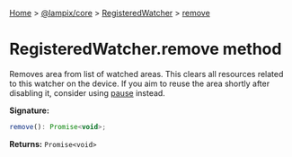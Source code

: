 [Home](./index) &gt; [@lampix/core](./core.md) &gt; [RegisteredWatcher](./core.registeredwatcher.md) &gt; [remove](./core.registeredwatcher.remove.md)

# RegisteredWatcher.remove method

Removes area from list of watched areas. This clears all resources related to this watcher on the device. If you aim to reuse the area shortly after disabling it, consider using [pause](./core.registeredwatcher.pause.md) instead.

**Signature:**
```javascript
remove(): Promise<void>;
```
**Returns:** `Promise<void>`

